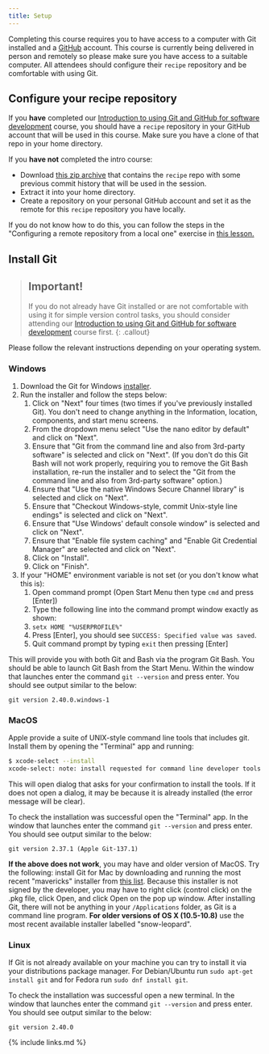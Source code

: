 ```yaml
---
title: Setup
---
```


Completing this course requires you to have access to a computer with Git installed and
a [GitHub](https://github.com) account. This course is currently being delivered in
person and remotely so please make sure you have access to a suitable computer. All
attendees should configure their `recipe` repository and be comfortable with using Git.

## Configure your recipe repository

If you **have** completed our
[Introduction to using Git and GitHub for software development][intro-course] course,
you should have a `recipe` repository in your GitHub account that will be used in this
course. Make sure you have a clone of that repo in your home directory.

If you **have not** completed the intro course:
- Download [this zip archive](code/recipe_with_history.zip) that contains the `recipe`
repo with some previous commit history that will be used in the session.
- Extract it into your home directory.
- Create a repository on your personal GitHub account and set it as the remote for this
`recipe` repository you have locally.

If you do not know how to do this, you can follow the steps in the "Configuring
a remote repository from a local one" exercise in
[this lesson.](https://imperialcollegelondon.github.io/introductory_grad_school_git_course/l2-02-remote_repositories/index.html)


## Install Git

> ## Important!
>
> If you do not already have Git installed or are not comfortable with using it for
> simple version control tasks, you should consider attending our
> [Introduction to using Git and GitHub for software development][intro-course] course
> first.
{: .callout}

[intro-course]: https://imperialcollegelondon.github.io/introductory_grad_school_git_course/

Please follow the relevant instructions depending on your operating system.

### Windows

1. Download the Git for Windows [installer](https://git-for-windows.github.io/).
1. Run the installer and follow the steps below:
   1. Click on "Next" four times (two times if you've previously installed Git). You don't need to change anything in the Information, location, components, and start menu screens.
   1. From the dropdown menu select "Use the nano editor by default" and click on "Next".
   1. Ensure that "Git from the command line and also from 3rd-party software" is selected and click on "Next". (If you don't do this Git Bash will not work properly, requiring you to remove the Git Bash installation, re-run the installer and to select the "Git from the command line and also from 3rd-party software" option.)
   1. Ensure that "Use the native Windows Secure Channel library" is selected and click on "Next".
   1. Ensure that "Checkout Windows-style, commit Unix-style line endings" is selected and click on "Next".
   1. Ensure that "Use Windows' default console window" is selected and click on "Next".
   1. Ensure that "Enable file system caching" and "Enable Git Credential Manager" are selected and click on "Next".
   1. Click on "Install".
   1. Click on "Finish".
1. If your "HOME" environment variable is not set (or you don't know what this is):
   1. Open command prompt (Open Start Menu then type `cmd` and press [Enter])
   1. Type the following line into the command prompt window exactly as shown:
   1. `setx HOME "%USERPROFILE%"`
   1. Press [Enter], you should see `SUCCESS: Specified value was saved`.
   1. Quit command prompt by typing `exit` then pressing [Enter]

This will provide you with both Git and Bash via the program Git Bash. You
should be able to launch Git Bash from the Start Menu. Within the window that
launches enter the command `git --version` and press enter. You should see
output similar to the below:
```
git version 2.40.0.windows-1
```

### MacOS

Apple provide a suite of UNIX-style command line tools that includes git. Install
them by opening the "Terminal" app and running:

```bash
$ xcode-select --install
xcode-select: note: install requested for command line developer tools
```

This will open  dialog that asks for your confirmation to install the tools. If
it does not open a dialog, it may be because it is already installed (the error
message will be clear).

To check the installation was successful open the "Terminal" app. In the window
that launches enter the command `git --version` and press enter. You should see
output similar to the below:
```
git version 2.37.1 (Apple Git-137.1)
```

**If the above does not work**, you may have and older version of MacOS.
Try the following: install Git for Mac by downloading and running the
most recent "mavericks" installer from [this list][installer-list]. Because this
installer is not signed by the developer, you may have to right click (control
click) on the .pkg file, click Open, and click Open on the pop up window. After
installing Git, there will not be anything in your `/Applications` folder, as
Git is a command line program. **For older versions of OS X (10.5-10.8)** use
the most recent available installer labelled "snow-leopard".

<!-- markdown-link-check-disable-next-line -->
[installer-list]: http://sourceforge.net/projects/git-osx-installer/files/

### Linux

If Git is not already available on your machine you can try to install it via
your distributions package manager. For Debian/Ubuntu run `sudo apt-get install
git` and for Fedora run `sudo dnf install git`.

To check the installation was successful open a new terminal. In the window that
launches enter the command `git --version` and press enter. You should see
output similar to the below:
```
git version 2.40.0
```

{% include links.md %}
